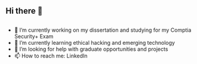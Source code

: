 ## Hi there 👋
## 
- 🔭 I’m currently working on my dissertation and studying for my Comptia Security+ Exam
- 🌱 I’m currently learning ethical hacking and emerging technology 
- 🤔 I’m looking for help with graduate opportunities and projects
- 📫 How to reach me: LinkedIn


<!--
**MohammedAI123/MohammedAI123** is a ✨ _special_ ✨ repository because its `README.md` (this file) appears on your GitHub profile.


- 🔭 I’m currently working on my dissertation and studying for my Comptia Security+ Exam
- 🌱 I’m currently learning ethical hacking, emerging technology and 
- 🤔 I’m looking for help with graduate opportunities and projects
- 📫 How to reach me: LinkedIn
-->

